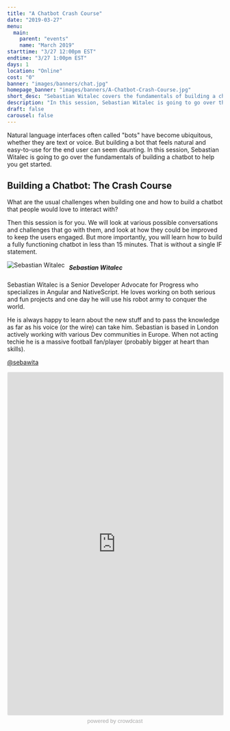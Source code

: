 ```yaml
---
title: "A Chatbot Crash Course"
date: "2019-03-27"
menu:
  main:
    parent: "events"
    name: "March 2019"
starttime: "3/27 12:00pm EST"
endtime: "3/27 1:00pm EST"
days: 1
location: "Online"
cost: "0"
banner: "images/banners/chat.jpg"
homepage_banner: "images/banners/A-Chatbot-Crash-Course.jpg"
short_desc: "Sebastian Witalec covers the fundamentals of building a chatbot."
description: "In this session, Sebastian Witalec is going to go over the fundamentals of building a chatbot to help you get started."
draft: false
carousel: false
---
```


Natural language interfaces often called "bots" have become ubiquitous, whether they are text or voice. But building a bot that feels natural and easy-to-use for the end user can seem daunting. In this session, Sebastian Witalec is going to go over the fundamentals of building a chatbot to help you get started.

## Building a Chatbot: The Crash Course

What are the usual challenges when building one and how to build a chatbot that people would love to interact with?

Then this session is for you. We will look at various possible conversations and challenges that go with them, and look at how they could be improved to keep the users engaged. But more importantly, you will learn how to build a fully functioning chatbot in less than 15 minutes. That is without a single IF statement.

<img src="/images/speakers/SebastianWitalec.png" style="float:left;margin-right: 10px;" alt="Sebastian Witalec">

##### Sebastian Witalec

Sebastian Witalec is a Senior Developer Advocate for Progress who specializes in Angular and NativeScript. He loves working on both serious and fun projects and one day he will use his robot army to conquer the world.

He is always happy to learn about the new stuff and to pass the knowledge as far as his voice (or the wire) can take him. Sebastian is based in London actively working with various Dev communities in Europe. When not acting techie he is a massive football fan/player (probably bigger at heart than skills).

<i class="fa fa-twitter" aria-hidden="true"></i> [@sebawita](https://twitter.com/sebawita)

<a name="register"></a>

<iframe width="100%" height="800" frameborder="0" marginheight="0" marginwidth="0" allowtransparency="true" src="https://www.crowdcast.io/e/a-chatbot-crash-course?navlinks=false&embed=true" style="border: 1px solid #EEE;border-radius:3px;"></iframe><a href="https://www.crowdcast.io/?utm_source=embed&utm_medium=website&utm_campaign=embed" style="color: #aaa; font-family: 'Helvetica', 'Arial', sans-serif;text-decoration: none;display: block;text-align: center;font-size: 13px;padding: 5px 0;">powered by crowdcast</a>